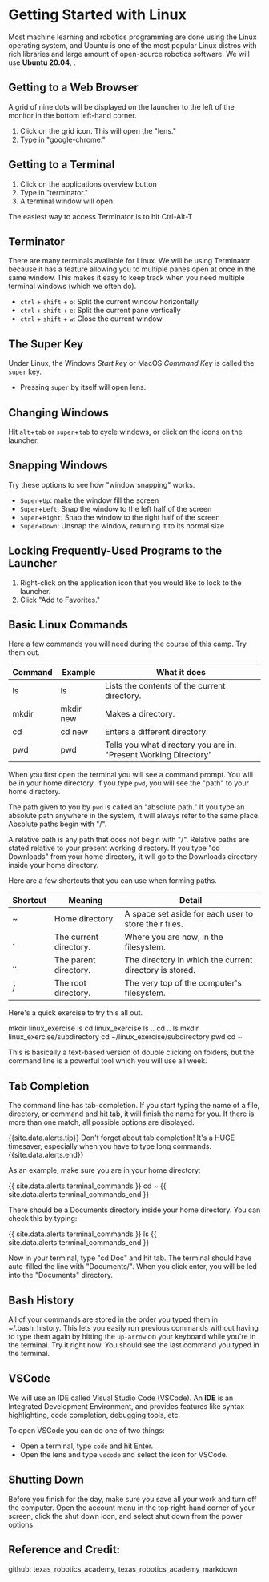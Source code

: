 # Getting Started with Linux

Most machine learning and robotics programming are done using the Linux operating system, and Ubuntu is one of the most popular Linux distros with rich libraries and large amount of open-source robotics software. We will use **Ubuntu 20.04,** . 

## Getting to a Web Browser

A grid of nine dots will be displayed on the launcher to the left of the monitor in the bottom left-hand corner.

1. Click on the grid icon. This will open the "lens."
2. Type in "google-chrome."


## Getting to a Terminal

1. Click on the applications overview button
2. Type in "terminator."
3. A terminal window will open.

The easiest way to access Terminator is to hit Ctrl-Alt-T


## Terminator

There are many terminals available for Linux. We will be using Terminator because it has a feature allowing you to multiple panes open at once in the same window. This makes it easy to keep track when you need multiple terminal windows (which we often do).

- `ctrl` + `shift` + `o`: Split the current window horizontally
- `ctrl` + `shift` + `e`: Split the current pane vertically
- `ctrl` + `shift` + `w`: Close the current window

## The Super Key
Under Linux, the Windows *Start key* or MacOS *Command Key* is called the `super` key.
- Pressing `super` by itself will open lens.

## Changing Windows

Hit `alt`+`tab` or `super`+`tab` to cycle windows, or click on the icons on the launcher.

## Snapping Windows
Try these options to see how "window snapping" works.

- `Super`+`Up`: make the window fill the screen 
- `Super`+`Left`: Snap the window to the left half of the screen
- `Super`+`Right`: Snap the window to the right half of the screen
- `Super`+`Down`: Unsnap the window, returning it to its normal size

## Locking Frequently-Used Programs to the Launcher

1. Right-click on the application icon that you would like to lock to the launcher.
2. Click "Add to Favorites."

## Basic Linux Commands

Here a few commands you will need during the course of this camp. Try them out.

Command | Example | What it does
------- | ------- | ------------
ls | ls . | Lists the contents of the current directory.
mkdir | mkdir new | Makes a directory.
cd | cd new | Enters a different directory.
pwd | pwd | Tells you what directory you are in. "Present Working Directory"

When you first open the terminal you will see a command prompt. You will be in your home directory. If you type `pwd`, you will see the "path" to your home directory.

The path given to you by `pwd` is called an "absolute path." If you type an absolute path anywhere in the system, it will always refer to the same place. Absolute paths begin with "/".

A relative path is any path that does not begin with "/". Relative paths are stated relative to your present working directory. If you type "cd Downloads" from your home directory, it will go to the Downloads directory inside your home directory.

Here are a few shortcuts that you can use when forming paths.

 Shortcut | Meaning | Detail 
 ------- | ------- | ------
 ~     | Home directory.            | A space set aside for each user to store their files. 
 .     | The current directory.     | Where you are now, in the filesystem.                                                      
 ..    | The parent directory.      | The directory in which the current directory is stored.                                                      
 /     | The root directory.        | The very top of the computer's filesystem.            

Here's a quick exercise to try this all out.


mkdir linux_exercise
ls
cd linux_exercise
ls ..
cd ..
ls
mkdir linux_exercise/subdirectory
cd ~/linux_exercise/subdirectory
pwd
cd ~

This is basically a text-based version of double clicking on folders, but the command line is a powerful tool which you will use all week.

## Tab Completion

The command line has tab-completion. If you start typing the name of a file, directory, or command and hit tab, it will finish the name for you. If there is more than one match, all possible options are displayed.

{{site.data.alerts.tip}}
Don't forget about tab completion! It's a HUGE timesaver, especially when you have to type long commands.
{{site.data.alerts.end}}

As an example, make sure you are in your home directory:

{{ site.data.alerts.terminal_commands }}
cd ~
{{ site.data.alerts.terminal_commands_end }}

There should be a Documents directory inside your home directory. You can check this by typing:

{{ site.data.alerts.terminal_commands }}
ls
{{ site.data.alerts.terminal_commands_end }}

Now in your terminal, type "cd Doc" and hit tab. The terminal should have auto-filled the line with "Documents/". When you click enter, you will be led into the "Documents" directory.

## Bash History
All of your commands are stored in the order you typed them in ~/.bash_history. This lets you easily run previous commands without having to type them again by hitting the `up-arrow` on your keyboard while you're in the terminal. Try it right now. You should see the last command you typed in the terminal.

## VSCode 

We will use an IDE called Visual Studio Code (VSCode). An **IDE** is an Integrated Development Environment, and provides features like syntax highlighting, code completion, debugging tools, etc.

To open VSCode you can do one of two things:

* Open a terminal, type `code` and hit Enter.
* Open the lens and type `vscode` and select the icon for VSCode.


## Shutting Down

Before you finish for the day, make sure you save all your work and turn off the computer. Open the account menu in the top right-hand corner of your screen, click the shut down icon, and select shut down from the power options.

## Reference and Credit: 
github: texas_robotics_academy, texas_robotics_academy_markdown

